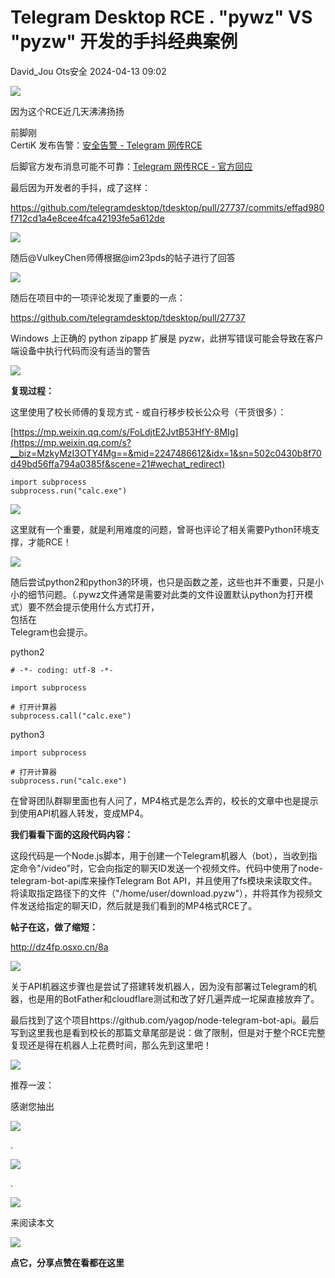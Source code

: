 #  Telegram Desktop RCE . "pywz" VS "pyzw" 开发的手抖经典案例   
David_Jou  Ots安全   2024-04-13 09:02  
  
![](https://mmbiz.qpic.cn/mmbiz_gif/bL2iaicTYdZn7gtxSFZlfuCW6AdQib8Q1onbR0U2h9icP1eRO6wH0AcyJmqZ7USD0uOYncCYIH7ZEE8IicAOPxyb9IA/640?wx_fmt=gif "")  
  
因为这个RCE近几天沸沸扬扬  
  
前脚刚  
CertiK 发布告警：[安全告警 - Telegram 网传RCE](http://mp.weixin.qq.com/s?__biz=MzAxMjYyMzkwOA==&mid=2247506102&idx=1&sn=8ff8078f81ac1c055305104f2948b803&chksm=9bad91fdacda18ebe1e1032c8c1ebe1de37170e794f6e396038089b13ac9e6f3f01a1160313a&scene=21#wechat_redirect)  
  
  
后脚官方发布消息可能不可靠：[Telegram 网传RCE - 官方回应](http://mp.weixin.qq.com/s?__biz=MzAxMjYyMzkwOA==&mid=2247506182&idx=1&sn=cada28147393750a176a8bf29bc2bb36&chksm=9bad904dacda195bcc2b427431ba925578444f4add152685fd235ff629bbdf8e8f5eaf25ffb1&scene=21#wechat_redirect)  
  
  
  
最后因为开发者的手抖，成了这样：  
  
https://github.com/telegramdesktop/tdesktop/pull/27737/commits/effad980f712cd1a4e8cee4fca42193fe5a612de  
  
![](https://mmbiz.qpic.cn/sz_mmbiz_png/rWGOWg48tacdGxU2CGEM0lwc9LbT1WibIGvDNvZib6bzCBXEtMgMrBREMbd6Z8HEnAJ3tqpDCoJAsT0PM7f93iaqA/640?wx_fmt=png&from=appmsg "")  
  
随后@VulkeyChen师傅根据@im23pds的帖子进行了回答  
  
![](https://mmbiz.qpic.cn/sz_mmbiz_png/rWGOWg48tacdGxU2CGEM0lwc9LbT1WibIkeTBhsFibibGmFzibECcVh3Apr9MdJaEJ3dls0o00NACCbeBbHaPzdsSA/640?wx_fmt=png&from=appmsg "")  
  
随后在项目中的一项评论发现了重要的一点：  
  
https://github.com/telegramdesktop/tdesktop/pull/27737  
  
Windows 上正确的 python zipapp 扩展是 pyzw，此拼写错误可能会导致在客户端设备中执行代码而没有适当的警告  
  
![](https://mmbiz.qpic.cn/sz_mmbiz_png/rWGOWg48tacdGxU2CGEM0lwc9LbT1WibICibqgic36QmQAz5AHXQ0qbGnHheGKd6sN8vlgnZ3aOicb8WscJY2tibgqQ/640?wx_fmt=png&from=appmsg "")  
  
  
**复现过程：**  
  
这里使用了校长师傅的复现方式 - 或自行移步校长公众号（干货很多）：  
  
[https://mp.weixin.qq.com/s/FoLdjtE2JvtB53HfY-8MIg](https://mp.weixin.qq.com/s?__biz=MzkyMzI3OTY4Mg==&mid=2247486612&idx=1&sn=502c0430b8f70d49bd56ffa794a0385f&scene=21#wechat_redirect)  
  
  
```
import subprocess
subprocess.run("calc.exe")
```  
  
  
![](https://mmbiz.qpic.cn/sz_mmbiz_png/rWGOWg48tacdGxU2CGEM0lwc9LbT1WibI5Yq3lxYynCRv19FwBwxKUtPo2xY3OhM4FTBkofPSPbicLsXlIwJDrEA/640?wx_fmt=png&from=appmsg "")  
  
这里就有一个重要，就是利用难度的问题，曾哥也评论了相关需要Python环境支撑，才能RCE！  
  
![](https://mmbiz.qpic.cn/sz_mmbiz_png/rWGOWg48tacdGxU2CGEM0lwc9LbT1WibI9v0dhdl913SE7BkCvYwKJhuYXZayyOibPK8jLQ2hZ8f0YWZCWZ4oZSQ/640?wx_fmt=png&from=appmsg "")  
  
  
  
随后尝试python2和python3的环境，也只是函数之差，这些也并不重要，只是小小的细节问题。（.pywz文件通常是需要对此类的文件设置默认python为打开模式）要不然会提示使用什么方式打开，  
包括在  
Telegram也会提示。  
  
  
python2  
```
# -*- coding: utf-8 -*-

import subprocess

# 打开计算器
subprocess.call("calc.exe")
```  
  
python3  
```
import subprocess

# 打开计算器
subprocess.run("calc.exe")
```  
  
在曾哥团队群聊里面也有人问了，MP4格式是怎么弄的，校长的文章中也是提示到使用API机器人转发，变成MP4。  
  
  
**我们看看下面的这段代码内容：**  
  
这段代码是一个Node.js脚本，用于创建一个Telegram机器人（bot），当收到指定命令"/video"时，它会向指定的聊天ID发送一个视频文件。代码中使用了node-telegram-bot-api库来操作Telegram Bot API，并且使用了fs模块来读取文件。将读取指定路径下的文件（"/home/user/download.pyzw"），并将其作为视频文件发送给指定的聊天ID，然后就是我们看到的MP4格式RCE了。  
  
  
**帖子在这，做了缩短：**  
  
http://dz4fp.osxo.cn/8a  
  
![](https://mmbiz.qpic.cn/sz_mmbiz_jpg/rWGOWg48tacdGxU2CGEM0lwc9LbT1WibIeCBOUicicNn1NSf8VfrVOH0yH15kWMQE8VarXcEON7aAYGWcNpiaQ3pZw/640?wx_fmt=jpeg&from=appmsg "")  
  
  
关于API机器这步骤也是尝试了搭建转发机器人，因为没有部署过Telegram的机器，也是用的BotFather和cloudflare测试和改了好几遍弄成一坨屎直接放弃了。  
  
  
最后找到了这个项目https://github.com/yagop/node-telegram-bot-api。最后写到这里我也是看到校长的那篇文章尾部是说：做了限制，但是对于整个RCE完整复现还是得在机器人上花费时间，那么先到这里吧！  
  
  
![](https://mmbiz.qpic.cn/sz_mmbiz_png/rWGOWg48tacdGxU2CGEM0lwc9LbT1WibIwvmmJma1qicYWqTTL4tIuWUEolnibAejLlGr2cP3jLqbKA1wqRjfoiawQ/640?wx_fmt=png&from=appmsg "")  
  
  
  
推荐一波：  
  
  
  
  
  
感谢您抽出  
  
![](https://mmbiz.qpic.cn/mmbiz_gif/Ljib4So7yuWgdSBqOibtgiaYWjL4pkRXwycNnFvFYVgXoExRy0gqCkqvrAghf8KPXnwQaYq77HMsjcVka7kPcBDQw/640?wx_fmt=gif "")  
  
.  
  
![](https://mmbiz.qpic.cn/mmbiz_gif/Ljib4So7yuWgdSBqOibtgiaYWjL4pkRXwycd5KMTutPwNWA97H5MPISWXLTXp0ibK5LXCBAXX388gY0ibXhWOxoEKBA/640?wx_fmt=gif "")  
  
.  
  
![](https://mmbiz.qpic.cn/mmbiz_gif/Ljib4So7yuWgdSBqOibtgiaYWjL4pkRXwycU99fZEhvngeeAhFOvhTibttSplYbBpeeLZGgZt41El4icmrBibojkvLNw/640?wx_fmt=gif "")  
  
来阅读本文  
  
![](https://mmbiz.qpic.cn/mmbiz_gif/Ljib4So7yuWge7Mibiad1tV0iaF8zSD5gzicbxDmfZCEL7vuOevN97CwUoUM5MLeKWibWlibSMwbpJ28lVg1yj1rQflyQ/640?wx_fmt=gif "")  
  
**点它，分享点赞在看都在这里**  
  
